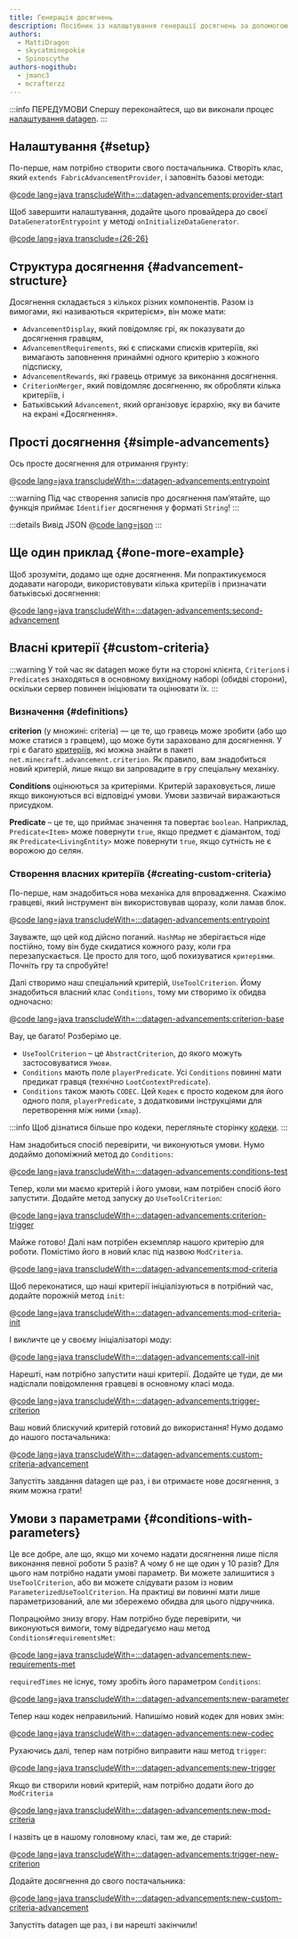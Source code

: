 ```yaml
---
title: Генерація досягнень
description: Посібник із налаштування генерації досягнень за допомогою datagen.
authors:
  - MattiDragon
  - skycatminepokie
  - Spinoscythe
authors-nogithub:
  - jmanc3
  - mcrafterzz
---
```


:::info ПЕРЕДУМОВИ
Спершу переконайтеся, що ви виконали процес [налаштування datagen](./setup).
:::

## Налаштування {#setup}

По-перше, нам потрібно створити свого постачальника. Створіть клас, який `extends FabricAdvancementProvider`, і заповніть базові методи:

@[code lang=java transcludeWith=:::datagen-advancements:provider-start](@/reference/latest/src/client/java/com/example/docs/datagen/ExampleModAdvancementProvider.java)

Щоб завершити налаштування, додайте цього провайдера до своєї `DataGeneratorEntrypoint` у методі `onInitializeDataGenerator`.

@[code lang=java transclude={26-26}](@/reference/latest/src/client/java/com/example/docs/datagen/ExampleModDataGenerator.java)

## Структура досягнення {#advancement-structure}

Досягнення складається з кількох різних компонентів. Разом із вимогами, які називаються «критерієм», він може мати:

- `AdvancementDisplay`, який повідомляє грі, як показувати до досягнення гравцям,
- `AdvancementRequirements`, які є списками списків критеріїв, які вимагають заповнення принаймні одного критерію з кожного підсписку,
- `AdvancementRewards`, які гравець отримує за виконання досягнення.
- `CriterionMerger`, який повідомляє досягненню, як обробляти кілька критеріїв, і
- Батьківський `Advancement`, який організовує ієрархію, яку ви бачите на екрані «Досягнення».

## Прості досягнення {#simple-advancements}

Ось просте досягнення для отримання ґрунту:

@[code lang=java transcludeWith=:::datagen-advancements:entrypoint](@/reference/latest/src/client/java/com/example/docs/datagen/ExampleModAdvancementProvider.java)

:::warning
Під час створення записів про досягнення пам’ятайте, що функція приймає `Identifier` досягнення у форматі `String`!
:::

:::details Вивід JSON
@[code lang=json](@/reference/latest/src/main/generated/data/fabric-docs-reference/advancement/get_dirt.json)
:::

## Ще один приклад {#one-more-example}

Щоб зрозуміти, додамо ще одне досягнення. Ми попрактикуємося додавати нагороди, використовувати кілька критеріїв і призначати батьківські досягнення:

@[code lang=java transcludeWith=:::datagen-advancements:second-advancement](@/reference/latest/src/client/java/com/example/docs/datagen/ExampleModAdvancementProvider.java)

## Власні критерії {#custom-criteria}

:::warning
У той час як datagen може бути на стороні клієнта, `Criterion`s і `Predicate`s знаходяться в основному вихідному наборі (обидві сторони), оскільки сервер повинен ініціювати та оцінювати їх.
:::

### Визначення {#definitions}

**criterion** (у множині: criteria) — це те, що гравець може зробити (або що може статися з гравцем), що може бути зараховано для досягнення. У грі є багато [критеріїв](https://minecraft.wiki/w/Advancement_definition#List_of_triggers), які можна знайти в пакеті `net.minecraft.advancement.criterion`. Як правило, вам знадобиться новий критерій, лише якщо ви запровадите в гру спеціальну механіку.

**Conditions** оцінюються за критеріями. Критерій зараховується, лише якщо виконуються всі відповідні умови. Умови зазвичай виражаються присудком.

**Predicate** – це те, що приймає значення та повертає `boolean`. Наприклад, `Predicate<Item>` може повернути `true`, якщо предмет є діамантом, тоді як `Predicate<LivingEntity>` може повернути `true`, якщо сутність не є ворожою до селян.

### Створення власних критеріїв {#creating-custom-criteria}

По-перше, нам знадобиться нова механіка для впровадження. Скажімо гравцеві, який інструмент він використовував щоразу, коли ламав блок.

@[code lang=java transcludeWith=:::datagen-advancements:entrypoint](@/reference/latest/src/main/java/com/example/docs/advancement/ExampleModDatagenAdvancement.java)

Зауважте, що цей код дійсно поганий. `HashMap` не зберігається ніде постійно, тому він буде скидатися кожного разу, коли гра перезапускається. Це просто для того, щоб похизуватися `критеріями`. Почніть гру та спробуйте!

Далі створимо наш спеціальний критерій, `UseToolCriterion`. Йому знадобиться власний клас `Conditions`, тому ми створимо їх обидва одночасно:

@[code lang=java transcludeWith=:::datagen-advancements:criterion-base](@/reference/latest/src/main/java/com/example/docs/advancement/UseToolCriterion.java)

Вау, це багато! Розберімо це.

- `UseToolCriterion` – це `AbstractCriterion`, до якого можуть застосовуватися `Умови`.
- `Conditions` мають поле `playerPredicate`. Усі `Conditions` повинні мати предикат гравця (технічно `LootContextPredicate`).
- `Conditions` також мають `CODEC`. Цей `Кодек` є просто кодеком для його одного поля, `playerPredicate`, з додатковими інструкціями для перетворення між ними (`xmap`).

:::info
Щоб дізнатися більше про кодеки, перегляньте сторінку [кодеки](../codecs).
:::

Нам знадобиться спосіб перевірити, чи виконуються умови. Нумо додаймо допоміжний метод до `Conditions`:

@[code lang=java transcludeWith=:::datagen-advancements:conditions-test](@/reference/latest/src/main/java/com/example/docs/advancement/UseToolCriterion.java)

Тепер, коли ми маємо критерій і його умови, нам потрібен спосіб його запустити. Додайте метод запуску до `UseToolCriterion`:

@[code lang=java transcludeWith=:::datagen-advancements:criterion-trigger](@/reference/latest/src/main/java/com/example/docs/advancement/UseToolCriterion.java)

Майже готово! Далі нам потрібен екземпляр нашого критерію для роботи. Помістімо його в новий клас під назвою `ModCriteria`.

@[code lang=java transcludeWith=:::datagen-advancements:mod-criteria](@/reference/latest/src/main/java/com/example/docs/advancement/ModCriteria.java)

Щоб переконатися, що наші критерії ініціалізуються в потрібний час, додайте порожній метод `init`:

@[code lang=java transcludeWith=:::datagen-advancements:mod-criteria-init](@/reference/latest/src/main/java/com/example/docs/advancement/ModCriteria.java)

І викличте це у своєму ініціалізаторі моду:

@[code lang=java transcludeWith=:::datagen-advancements:call-init](@/reference/latest/src/main/java/com/example/docs/advancement/ExampleModDatagenAdvancement.java)

Нарешті, нам потрібно запустити наші критерії. Додайте це туди, де ми надіслали повідомлення гравцеві в основному класі мода.

@[code lang=java transcludeWith=:::datagen-advancements:trigger-criterion](@/reference/latest/src/main/java/com/example/docs/advancement/ExampleModDatagenAdvancement.java)

Ваш новий блискучий критерій готовий до використання! Нумо додамо до нашого постачальника:

@[code lang=java transcludeWith=:::datagen-advancements:custom-criteria-advancement](@/reference/latest/src/client/java/com/example/docs/datagen/ExampleModAdvancementProvider.java)

Запустіть завдання datagen ще раз, і ви отримаєте нове досягнення, з яким можна грати!

## Умови з параметрами {#conditions-with-parameters}

Це все добре, але що, якщо ми хочемо надати досягнення лише після виконання певної роботи 5 разів? А чому б не ще один у 10 разів? Для цього нам потрібно надати умові параметр. Ви можете залишитися з `UseToolCriterion`, або ви можете слідувати разом із новим `ParameterizedUseToolCriterion`. На практиці ви повинні мати лише параметризований, але ми збережемо обидва для цього підручника.

Попрацюймо знизу вгору. Нам потрібно буде перевірити, чи виконуються вимоги, тому відредагуємо наш метод `Conditions#requirementsMet`:

@[code lang=java transcludeWith=:::datagen-advancements:new-requirements-met](@/reference/latest/src/main/java/com/example/docs/advancement/ParameterizedUseToolCriterion.java)

`requiredTimes` не існує, тому зробіть його параметром `Conditions`:

@[code lang=java transcludeWith=:::datagen-advancements:new-parameter](@/reference/latest/src/main/java/com/example/docs/advancement/ParameterizedUseToolCriterion.java)

Тепер наш кодек неправильний. Напишімо новий кодек для нових змін:

@[code lang=java transcludeWith=:::datagen-advancements:new-codec](@/reference/latest/src/main/java/com/example/docs/advancement/ParameterizedUseToolCriterion.java)

Рухаючись далі, тепер нам потрібно виправити наш метод `trigger`:

@[code lang=java transcludeWith=:::datagen-advancements:new-trigger](@/reference/latest/src/main/java/com/example/docs/advancement/ParameterizedUseToolCriterion.java)

Якщо ви створили новий критерій, нам потрібно додати його до `ModCriteria`

@[code lang=java transcludeWith=:::datagen-advancements:new-mod-criteria](@/reference/latest/src/main/java/com/example/docs/advancement/ModCriteria.java)

І назвіть це в нашому головному класі, там же, де старий:

@[code lang=java transcludeWith=:::datagen-advancements:trigger-new-criterion](@/reference/latest/src/main/java/com/example/docs/advancement/ExampleModDatagenAdvancement.java)

Додайте досягнення до свого постачальника:

@[code lang=java transcludeWith=:::datagen-advancements:new-custom-criteria-advancement](@/reference/latest/src/client/java/com/example/docs/datagen/ExampleModAdvancementProvider.java)

Запустіть datagen ще раз, і ви нарешті закінчили!
